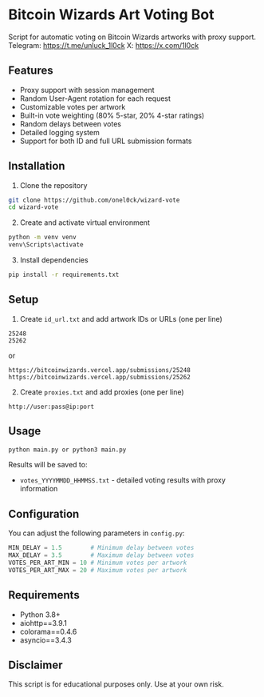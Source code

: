 # Bitcoin Wizards Art Voting Bot
Script for automatic voting on Bitcoin Wizards artworks with proxy support.
Telegram: https://t.me/unluck_1l0ck
X: https://x.com/1l0ck
## Features
- Proxy support with session management
- Random User-Agent rotation for each request  
- Customizable votes per artwork
- Built-in vote weighting (80% 5-star, 20% 4-star ratings)
- Random delays between votes
- Detailed logging system
- Support for both ID and full URL submission formats
## Installation
1. Clone the repository
```bash
git clone https://github.com/onel0ck/wizard-vote
cd wizard-vote
```
2. Create and activate virtual environment
```bash
python -m venv venv
venv\Scripts\activate
```
3. Install dependencies
```bash
pip install -r requirements.txt
```
## Setup
1. Create `id_url.txt` and add artwork IDs or URLs (one per line)
```
25248
25262
```
or
```
https://bitcoinwizards.vercel.app/submissions/25248
https://bitcoinwizards.vercel.app/submissions/25262
```
2. Create `proxies.txt` and add proxies (one per line)
```
http://user:pass@ip:port
```
## Usage
```bash
python main.py or python3 main.py
```
Results will be saved to:
- `votes_YYYYMMDD_HHMMSS.txt` - detailed voting results with proxy information
## Configuration
You can adjust the following parameters in `config.py`:
```python
MIN_DELAY = 1.5        # Minimum delay between votes
MAX_DELAY = 3.5        # Maximum delay between votes
VOTES_PER_ART_MIN = 10 # Minimum votes per artwork
VOTES_PER_ART_MAX = 20 # Maximum votes per artwork
```
## Requirements
- Python 3.8+
- aiohttp==3.9.1
- colorama==0.4.6
- asyncio==3.4.3
## Disclaimer
This script is for educational purposes only. Use at your own risk.
